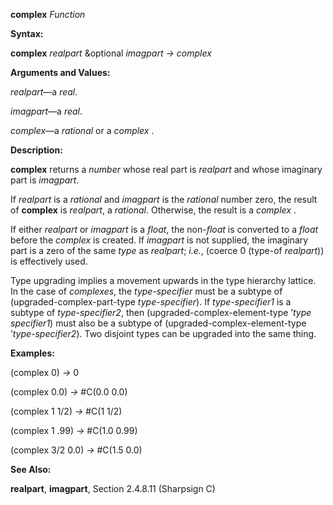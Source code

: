 **complex** *Function* 

**Syntax:** 

**complex** *realpart* &optional *imagpart → complex* 

**Arguments and Values:** 

*realpart*—a *real*. 

*imagpart*—a *real*. 

*complex*—a *rational* or a *complex* . 

**Description:** 

**complex** returns a *number* whose real part is *realpart* and whose imaginary part is *imagpart*. 

If *realpart* is a *rational* and *imagpart* is the *rational* number zero, the result of **complex** is *realpart*, a *rational*. Otherwise, the result is a *complex* . 

If either *realpart* or *imagpart* is a *float*, the non-*float* is converted to a *float* before the *complex* is created. If *imagpart* is not supplied, the imaginary part is a zero of the same *type* as *realpart*; *i.e.*, (coerce 0 (type-of *realpart*)) is effectively used. 

Type upgrading implies a movement upwards in the type hierarchy lattice. In the case of *complexes*, the *type-specifier* must be a subtype of (upgraded-complex-part-type *type-specifier*). If *type-specifier1* is a subtype of *type-specifier2*, then (upgraded-complex-element-type ’*type specifier1*) must also be a subtype of (upgraded-complex-element-type ’*type-specifier2*). Two disjoint types can be upgraded into the same thing. 

**Examples:** 

(complex 0) *→* 0 

(complex 0.0) *→* #C(0.0 0.0) 

(complex 1 1/2) *→* #C(1 1/2) 

(complex 1 .99) *→* #C(1.0 0.99) 

(complex 3/2 0.0) *→* #C(1.5 0.0) 

**See Also:** 

**realpart**, **imagpart**, Section 2.4.8.11 (Sharpsign C) 



 

 

